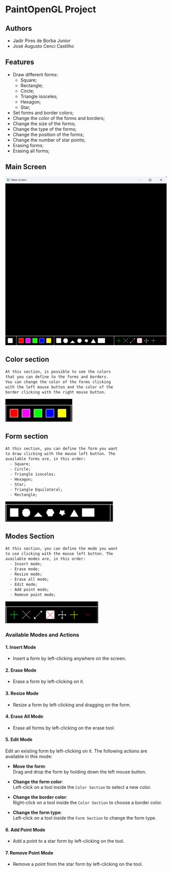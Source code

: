 # PaintOpenGL Project

## Authors
- Jadir Pires de Borba Junior
- José Augusto Cenci Castilho


## Features
- Draw different forms: 
  - Square; 
  - Rectangle; 
  - Circle;
  - Triangle isoceles; 
  - Hexagon;
  - Star;
- Set forms and border colors;
- Change the color of the forms and borders;
- Change the size of the forms;
- Change the type of the forms;
- Change the position of the forms;
- Change the number of star points;
- Erasing forms;
- Erasing all forms;

## Main Screen
<img src="images/01_mainScreen.png" width="873">


## Color section
```
At this section, is possible to see the colors 
that you can define to the forms and borders. 
You can change the color of the forms clicking
with the left mouse button and the color of the 
border clicking with the right mouse button.
```

<img src="images/02_pickColorSection.png">


## Form section
```
At this section, you can define the form you want 
to draw clicking with the mouse left button. The 
available forms are, in this order:
  - Square;
  - Circle;
  - Triangle isoceles;
  - Hexagon;
  - Star;
  - Triangle Equilateral;
  - Rectangle;
```
<img src="images/03_pickFormSection.png">


## Modes Section
```
At this section, you can define the mode you want 
to use clicking with the mouse left button. The 
available modes are, in this order:
  - Insert mode;
  - Erase mode;
  - Resize mode;
  - Erase all mode;
  - Edit mode;
  - Add point mode;
  - Remove point mode;
```
<img src="images/04_pickModeSection.png">

### Available Modes and Actions

#### 1. **Insert Mode**
- Insert a form by left-clicking anywhere on the screen.

#### 2. **Erase Mode**
- Erase a form by left-clicking on it.

#### 3. **Resize Mode**
- Resize a form by left-clicking and dragging on the form.

#### 4. **Erase All Mode**
- Erase all forms by left-clicking on the erase tool.

#### 5. **Edit Mode**
Edit an existing form by left-clicking on it. The following actions are available in this mode:

- **Move the form**:  
  Drag and drop the form by holding down the left mouse button.

- **Change the form color**:  
  Left-click on a tool inside the `Color Section` to select a new color.

- **Change the border color**:  
  Right-click on a tool inside the `Color Section` to choose a border color.

- **Change the form type**:  
  Left-click on a tool inside the `Form Section` to change the form type.

#### 6. **Add Point Mode**
- Add a point to a star form by left-clicking on the tool.

#### 7. **Remove Point Mode**
- Remove a point from the star form by left-clicking on the tool.
